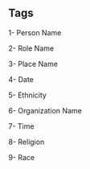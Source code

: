 ## Tags

1- Person Name

2- Role Name

3- Place Name

4- Date

5- Ethnicity

6- Organization Name

7- Time

8- Religion

9- Race
